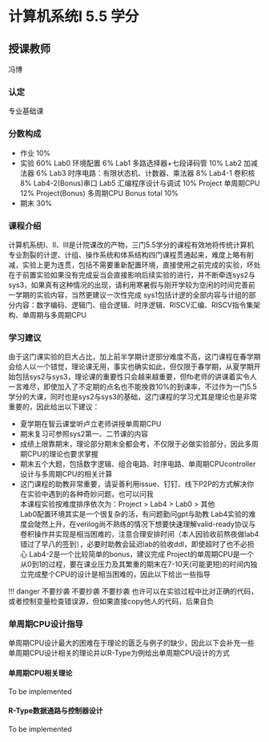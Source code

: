 # 计算机系统I  5.5 学分
## 授课教师
冯博

### 认定
专业基础课

### 分数构成
- 作业 10%
- 实验 60%
  Lab0 环境配置 6%
  Lab1 多路选择器+七段译码管 10%
  Lab2 加减法器 6%
  Lab3 时序电路：有限状态机、计数器、乘法器 8%
  Lab4-1 卷积核 8%
  Lab4-2(Bonus)串口
  Lab5 汇编程序设计与调试 10%
  Project 单周期CPU 12%
  Project(Bonus) 多周期CPU
  Bonus total 10%
- 期末 30%

### 课程介绍
计算机系统I、II、III是计院课改的产物，三门5.5学分的课程有效地将传统计算机专业割裂的计逻、计组、操作系统和体系结构四门课程贯通起来，难度上略有削减，实验上更为连贯，包括不需要重新配置环境，直接使用之前完成的实验，坏处在于前置实验如果没有完成妥当会直接影响后续实验的进行，并不断牵连sys2与sys3，如果真有这种情况的出现，请利用寒暑假与刚开学较为空闲的时间完善前一学期的实验内容，当然更建议一次性完成
sys1包括计逻的全部内容与计组的部分内容：数字编码、逻辑门、组合逻辑、时序逻辑、RISCV汇编、RISCV指令集架构、单周期与多周期CPU

### 学习建议
由于这门课实验的巨大占比，加上前半学期计逻部分难度不高，这门课程在春学期会给人以一个错觉，理论课无用，事实也确实如此，但仅限于春学期，从夏学期开始包括sys2与sys3，理论课的重要性只会越来越重要，但fb老师的讲课着实令人一言难尽，即使加入了不定期的点名也不能挽救10%的到课率，不过作为一门5.5学分的大课，同时也是sys2与sys3的基础，这门课程的学习尤其是理论也是非常重要的，因此给出以下建议：  
- 夏学期在智云课堂听卢立老师讲授单周期CPU
- 期末复习可参照sys2第一、二节课的内容
- 成绩上限靠期末，理论部分期末全都会考，不仅限于必做实验部分，因此多周期CPU的理论也要求掌握
- 期末五个大题，包括数字逻辑、组合电路、时序电路、单周期CPUcontroller设计与多周期CPU的相关计算
- 这门课程的助教非常重要，请妥善利用issue、钉钉、线下P2P的方式解决你在实验中遇到的各种奇妙问题，也可以问我  
本课程实验按难度排序依次为：Project > Lab4 > Lab0 > 其他  
Lab0配置环境其实是一个很复杂的活，有问题勤问gpt与助教
Lab4实验的难度会陡然上升，在verilog尚不熟练的情况下想要快速理解valid-ready协议与卷积操作并实现是相当困难的，注意合理安排时间（本人因验收前熬夜做lab4错过了早八的签到），必要时助教会延迟lab的验收ddl，即使超时了也不必担心
Lab4-2是一个比较简单的bonus，建议完成
Project的单周期CPU是一个从0到1的过程，要在课业压力及其繁重的期末在7-10天(可能更短)的时间内独立完成整个CPU的设计是相当困难的，因此以下给出一些指导  

!!! danger  不要抄袭 不要抄袭 不要抄袭
也许可以在实验过程中比对正确的代码，或者控制变量检查错误源，但如果直接copy他人的代码，后果自负

### 单周期CPU设计指导
单周期CPU设计最大的困难在于理论的匮乏与例子的缺少，因此以下会补充一些单周期CPU设计相关的理论并以R-Type为例给出单周期CPU设计的方式  
#### 单周期CPU相关理论
To be implemented
#### R-Type数据通路与控制器设计
To be implemented